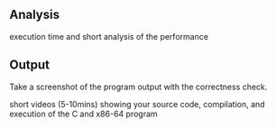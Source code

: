 ## Analysis
execution time and short analysis of the performance

## Output
Take a screenshot of the program output with the correctness check.

short videos (5-10mins) showing your source code, compilation, and execution of the C and x86-64 program
